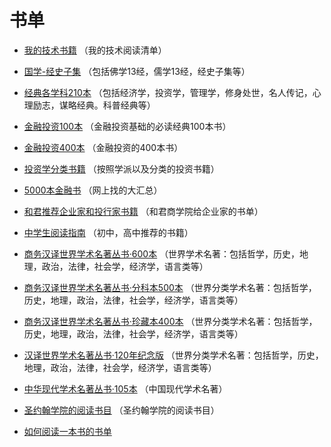 # 书单

- [我的技术书籍](https://xiaozhiliaoo.github.io/reading-list/) （我的技术阅读清单）

- [国学-经史子集](booklist/chinese-ancient-literature.md) （包括佛学13经，儒学13经，经史子集等）

- [经典各学科210本](booklist/210.md) （包括经济学，投资学，管理学，修身处世，名人传记，心理励志，谋略经典。科普经典等）

- [金融投资100本](booklist/invest-100.md) （金融投资基础的必读经典100本书）

- [金融投资400本](booklist/invest-400.md) （金融投资的400本书）

- [投资学分类书籍](booklist/invest-classify.md) （按照学派以及分类的投资书籍）

- [5000本金融书](booklist/invest-5000.md) （网上找的大汇总）

- [和君推荐企业家和投行家书籍](booklist/hejun-consulting.md) （和君商学院给企业家的书单）

- [中学生阅读指南](booklist/middle-student.md) （初中，高中推荐的书籍）

- [商务汉译世界学术名著丛书·600本](booklist/shangwu-world-600.md) （世界学术名著：包括哲学，历史，地理，政治，法律，社会学，经济学，语言类等）

- [商务汉译世界学术名著丛书·分科本500本](booklist/shangwu-world-500.md) （世界分类学术名著：包括哲学，历史，地理，政治，法律，社会学，经济学，语言类等）

- [商务汉译世界学术名著丛书·珍藏本400本](booklist/shangwu-world-400.md) （世界分类学术名著：包括哲学，历史，地理，政治，法律，社会学，经济学，语言类等）

- [汉译世界学术名著丛书·120年纪念版](booklist/shangwu-world-120.md) （世界分类学术名著：包括哲学，历史，地理，政治，法律，社会学，经济学，语言类等）

- [中华现代学术名著丛书·105本](booklist/shangwu-china-105.md) （中国现代学术名著）

- [圣约翰学院的阅读书目](booklist/StJohnCollege.md) （圣约翰学院的阅读书目）

- [如何阅读一本书的书单](booklist/howToReadBook.md)